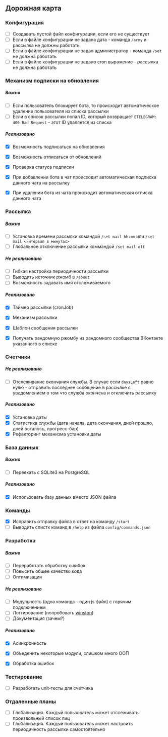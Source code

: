 ## Дорожная карта

### Конфигурация

- [ ] Создавать пустой файл конфигурации, если его не существует
- [ ] Если в файле конфигурации не задана дата - команда `/army` и рассылка не должны работать
- [ ] Если в файле конфигурации не задан администратор - команда `/set` не должна работать
- [ ] Если в файле конфигурации не задано cron выражение - рассылка не должна работать

### Механизм подписки на обновления

##### Важно
- [ ] Если пользователь блокирует бота, то происходит автоматическое удаление пользователя из списка рассылки
- [ ] Если в список рассылки попал ID, который возвращает `ETELEGRAM: 400 Bad Request` - этот ID удаляется из списка
##### Реализовано
- [x] Возможность подписаться на обновления
- [x] Возможность отписаться от обновлений
- [x] Проверка статуса подписки
- [x] При добавлении бота в чат происходит автоматическая подписка данного чата на рассылку
- [x] При удалении бота из чата происходит автоматическая отписка данного чата


### Рассылка

##### Важно
- [ ] Установка времени рассылки командой `/set mail hh:mm` или `/set mail <интервал в минутах>`
- [ ] Глобальное отключение рассылки коммандой `/set mail off`
##### Не реализовано
- [ ] Гибкая настройка периодичности рассылки
- [ ] Выводить источник ржомб в `/about`
- [ ] Возможность задавать имя отслеживаемого
##### Реализовано
- [x] Таймер рассылки (cronJob)
- [x] Механизм рассылки
- [x] Шаблон сообщения рассылки
- [x] Получать рандомную ржомбу из рандомного сообщества ВКонтакте указанного в списке

 
### Счетчики

##### Не реализовано
- [ ] Отслеживание окончания службы. В случае если `daysLeft` равно нулю - отправить последнее сообщение в рассылке с уведомлением о том что служба окончена и отключить рассылку
##### Реализовано
- [x] Установка даты
- [x] Статистика службы (дата начала, дата окончания, дней прошло, дней осталось, прогресс-бар)
- [x] Рефакторинг механизма установки даты

### База данных

##### Важно
- [ ] Переехать с SQLite3 на PostgreSQL
##### Реализовано
- [x] Использовать базу данных вместо JSON файла

### Команды

- [x] Исправить отправку файла в ответ на команду `/start`
- [ ] Выводить спистк команд в `/help` из файла `сonfig/commands.json`

### Разработка

##### Важно
- [ ] Переработать обработку ошибок
- [ ] Повысить общее качество кода
- [ ] Оптимизация

##### Не реализовано
- [ ] Модульность (одна команда - один js файл) с горячим подключением
- [ ] Логгирование (попробовать [winston](https://github.com/winstonjs/winston))
- [ ] Документация (зачем?)

##### Реализовано
- [x] Асинхронность
- [x] Объеденить некоторые модули, слишком много ООП
- [x] Обработка ошибок


### Тестирование
- [ ] Разработать unit-тесты для счетчика

### Отдаленные планы

- [ ] Глобализация. Каждый пользователь может отслеживать произвольный список лиц
- [ ] Глобализация. Каждый пользователь может настроить периодичность рассылки самостоятельно
